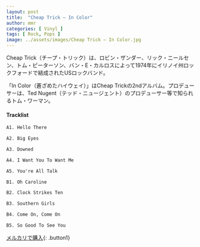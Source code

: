 ```yaml
---
layout: post
title:  "Cheap Trick – In Color"
author: mmr
categories: [ Vinyl ]
tags: [ Rock, Pops ]
image: ../assets/images/Cheap Trick – In Color.jpg
---
```


Cheap Trick（チープ・トリック）は、ロビン・ザンダー、リック・ニールセン、トム・ピーターソン、バン・E・カルロスによって1974年にイリノイ州ロックフォードで結成されたUSロックバンド。

「In Color（蒼ざめたハイウェイ）」はCheap Trickの2ndアルバム。プロデューサーは、Ted Nugent（テッド・ニュージェント）のプロデューサー等で知られるトム・ワーマン。

#### Tracklist
```md
A1. Hello There

A2. Big Eyes

A3. Downed

A4. I Want You To Want Me

A5. You're All Talk

B1. Oh Caroline

B2. Clock Strikes Ten

B3. Southern Girls

B4. Come On, Come On

B5. So Good To See You
```

[メルカリで購入](https://jp.mercari.com/item/m96486417042?afid=6142608987){: .button1}

